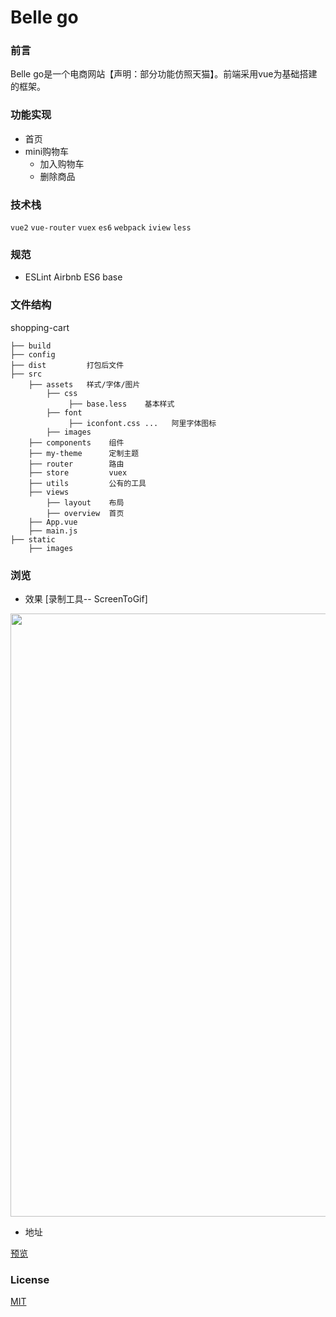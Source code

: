 # Belle go

### 前言

Belle go是一个电商网站【声明：部分功能仿照天猫】。前端采用vue为基础搭建的框架。


### 功能实现

* 首页
* mini购物车
  * 加入购物车
  * 删除商品
  
### 技术栈

`vue2` `vue-router` `vuex` `es6` `webpack` `iview` `less`

### 规范

* ESLint Airbnb ES6 base

### 文件结构

shopping-cart

```
├── build
├── config
├── dist         打包后文件
├── src          
    ├── assets   样式/字体/图片
        ├── css
             ├── base.less    基本样式
        ├── font
             ├── iconfont.css ...   阿里字体图标
        ├── images
    ├── components    组件
    ├── my-theme      定制主题
    ├── router        路由
    ├── store         vuex
    ├── utils         公有的工具
    ├── views
        ├── layout    布局
        ├── overview  首页
    ├── App.vue
    ├── main.js
├── static
    ├── images

```

### 浏览

* 效果 [录制工具-- ScreenToGif]

<img src="https://github.com/liuqiyu/shopping-cart/blob/master/blog/show-1.gif" width="965"/>

* 地址

[预览](https://liuqiyu.github.io/shopping-cart/dist/#/)

### License

[MIT](https://github.com/liuqiyu/shopping-cart/blob/master/LICENSE)

